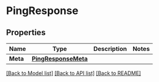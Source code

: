 # PingResponse

## Properties

Name | Type | Description | Notes
------------ | ------------- | ------------- | -------------
**Meta** | [**PingResponseMeta**](PingResponse_meta.md) |  | 

[[Back to Model list]](../README.md#documentation-for-models) [[Back to API list]](../README.md#documentation-for-api-endpoints) [[Back to README]](../README.md)


